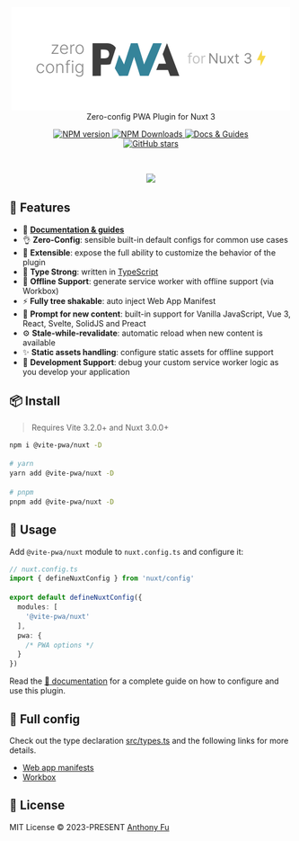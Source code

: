 <p align='center'>
<img src='./hero.png' alt="@vite-pwa/nuxt - Zero-config PWA for Nuxt 3"><br>
Zero-config PWA Plugin for Nuxt 3
</p>

<p align='center'>
<a href='https://www.npmjs.com/package/@vite-pwa/nuxt' target="__blank">
<img src='https://img.shields.io/npm/v/@vite-pwa/nuxt?color=33A6B8&label=' alt="NPM version">
</a>
<a href="https://www.npmjs.com/package/@vite-pwa/nuxt" target="__blank">
    <img alt="NPM Downloads" src="https://img.shields.io/npm/dm/@vite-pwa/nuxt?color=476582&label=">
</a>
<a href="https://vite-pwa-org.netlify.app/frameworks/nuxt" target="__blank">
    <img src="https://img.shields.io/static/v1?label=&message=docs%20%26%20guides&color=2e859c" alt="Docs & Guides">
</a>
<br>
<a href="https://github.com/vite-pwa/nuxt" target="__blank">
<img alt="GitHub stars" src="https://img.shields.io/github/stars/vite-pwa/nuxt?style=social">
</a>
</p>

<br>

<p align="center">
  <a href="https://cdn.jsdelivr.net/gh/antfu/static/sponsors.svg">
    <img src='https://cdn.jsdelivr.net/gh/antfu/static/sponsors.svg'/>
  </a>
</p>


## 🚀 Features

- 📖 [**Documentation & guides**](https://vite-pwa-org.netlify.app/)
- 👌 **Zero-Config**: sensible built-in default configs for common use cases
- 🔩 **Extensible**: expose the full ability to customize the behavior of the plugin
- 🦾 **Type Strong**: written in [TypeScript](https://www.typescriptlang.org/)
- 🔌 **Offline Support**: generate service worker with offline support (via Workbox)
- ⚡ **Fully tree shakable**: auto inject Web App Manifest
- 💬 **Prompt for new content**: built-in support for Vanilla JavaScript, Vue 3, React, Svelte, SolidJS and Preact
- ⚙️ **Stale-while-revalidate**: automatic reload when new content is available
- ✨ **Static assets handling**: configure static assets for offline support
- 🐞 **Development Support**: debug your custom service worker logic as you develop your application

## 📦 Install

> Requires Vite 3.2.0+ and Nuxt 3.0.0+

```bash
npm i @vite-pwa/nuxt -D 

# yarn 
yarn add @vite-pwa/nuxt -D

# pnpm 
pnpm add @vite-pwa/nuxt -D
```

## 🦄 Usage

Add `@vite-pwa/nuxt` module to `nuxt.config.ts` and configure it:

```ts
// nuxt.config.ts
import { defineNuxtConfig } from 'nuxt/config'

export default defineNuxtConfig({
  modules: [
    '@vite-pwa/nuxt'
  ],
  pwa: {
    /* PWA options */
  }
})
```

Read the [📖 documentation](https://vite-pwa-org.netlify.app/frameworks/nuxt) for a complete guide on how to configure and use
this plugin.

## 👀 Full config

Check out the type declaration [src/types.ts](./src/types.ts) and the following links for more details.

- [Web app manifests](https://developer.mozilla.org/en-US/docs/Web/Manifest)
- [Workbox](https://developers.google.com/web/tools/workbox)


## 📄 License

MIT License © 2023-PRESENT [Anthony Fu](https://github.com/antfu)
